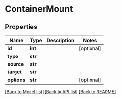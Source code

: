 # ContainerMount

## Properties
Name | Type | Description | Notes
------------ | ------------- | ------------- | -------------
**id** | **int** |  | [optional] 
**type** | **str** |  | 
**source** | **str** |  | 
**target** | **str** |  | 
**options** | **str** |  | [optional] 

[[Back to Model list]](../README.md#documentation-for-models) [[Back to API list]](../README.md#documentation-for-api-endpoints) [[Back to README]](../README.md)



